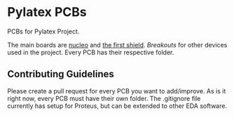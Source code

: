# Pylatex PCBs

PCBs for Pylatex Project.

The main boards are [nucleo](nucleo) and [the first shield](shield01). *Breakouts* for other devices used in the project. Every PCB has their respective folder.

## Contributing Guidelines

Please create a pull request for every PCB you want to add/improve. As is it right now, every PCB must have their own folder. The .gitignore file currently has setup for Proteus, but can be extended to other EDA software.
